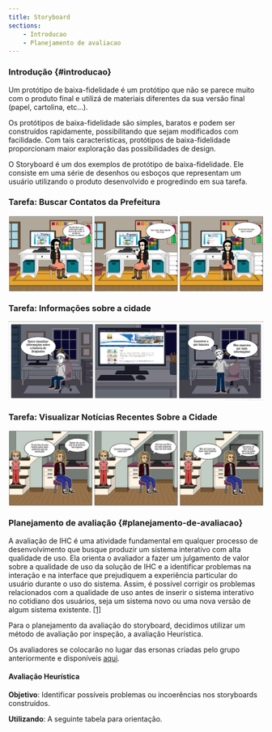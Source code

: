 ```yaml
---
title: Storyboard
sections:
    - Introducao
    - Planejamento de avaliacao
---
```


### Introdução {#introducao}

Um protótipo de baixa-fidelidade é  um protótipo que não se parece muito com o produto final e utilizá de materiais diferentes da sua versão final (papel, cartolina, etc...).<br>

Os protótipos de baixa-fidelidade são simples, baratos e podem ser construídos rapidamente, possibilitando que sejam modificados com facilidade. Com tais caracteristicas, protótipos de baixa-fidelidade proporcionam maior exploração das possibilidades de design.<br>

O Storyboard é um dos exemplos de protótipo de baixa-fidelidade. Ele consiste em uma série de desenhos ou esboços que representam um usuário utilizando o produto desenvolvido e progredindo em sua tarefa.<br>

### Tarefa: Buscar Contatos da Prefeitura

<div class="screenshot-holder">
<a href="assets/images/storyboard/Storyboard - Buscar Contatos da Prefeitura.png" data-title="storyboard" data-toggle="lightbox" style="display: flex; justify-content: center;">
<img class="img-responsive" src="assets/images/storyboard/Storyboard - Buscar Contatos da Prefeitura.png" alt="screenshot" />
</a>
<a class="mask" href="assets/images/storyboard/Storyboard - Buscar Contatos da Prefeitura.png" data-title="storyboard" data-toggle="lightbox" style="display: flex; justify-content: center;">
<i class="icon fa fa-search-plus" style="width: auto; height: auto"></i>
</a>
</div>

### Tarefa: Informações sobre a cidade

<div class="screenshot-holder">
<a href="assets/images/storyboard/Storyboard - informacoes.png" data-title="storyboard" data-toggle="lightbox" style="display: flex; justify-content: center;">
<img class="img-responsive" src="assets/images/storyboard/Storyboard - informacoes.png" alt="screenshot" />
</a>
<a class="mask" href="assets/images/storyboard/Storyboard - informacoes.png" data-title="storyboard" data-toggle="lightbox" style="display: flex; justify-content: center;">
<i class="icon fa fa-search-plus" style="width: auto; height: auto"></i>
</a>
</div>

### Tarefa: Visualizar Notícias Recentes Sobre a Cidade

<div class="screenshot-holder">
<a href="assets/images/storyboard/Storyboard - Noticias.JPG" data-title="storyboard" data-toggle="lightbox" style="display: flex; justify-content: center;">
<img class="img-responsive" src="assets/images/storyboard/Storyboard - Noticias.JPG" alt="screenshot" />
</a>
<a class="mask" href="assets/images/storyboard/Storyboard - Noticias.JPG" data-title="storyboard" data-toggle="lightbox" style="display: flex; justify-content: center;">
<i class="icon fa fa-search-plus" style="width: auto; height: auto"></i>
</a>
</div>

### Planejamento de avaliação {#planejamento-de-avaliacao}

A avaliação de IHC é uma atividade fundamental em qualquer processo de desenvolvimento que busque produzir um sistema interativo com alta qualidade de uso. Ela orienta o avaliador a fazer um julgamento de valor sobre a qualidade de uso da solução de IHC e a identificar problemas na interação e na interface que prejudiquem a experiência particular do usuário durante o uso do sistema. Assim, é possível corrigir os problemas relacionados com a qualidade de uso antes de inserir o sistema interativo no cotidiano dos usuários, seja um sistema novo ou uma nova versão de algum sistema existente. [[1]](#label1)

Para o planejamento da avaliação do storyboard, decidimos utilizar um método de avaliação por inspeção, a avaliação Heurística.<br>

Os avaliadores se colocarão no lugar das ersonas criadas pelo grupo anteriormente e disponíveis 
[aqui](https://interacao-humano-computador.github.io/2020.2-Prefeitura-de-Araguaina/requisitos.html).

#### Avaliação Heurística

__Objetivo__: Identificar possíveis problemas ou incoerências nos storyboards construídos.

__Utilizando__: A seguinte tabela para orientação.